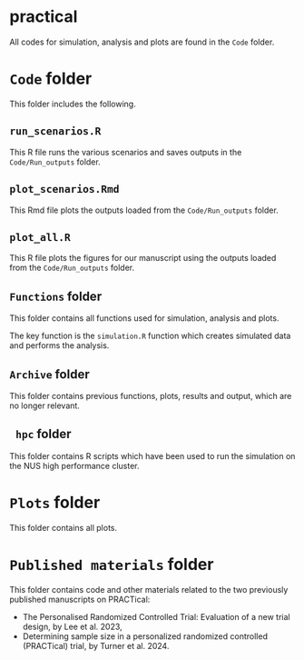 # practical

All codes for simulation, analysis and plots are found in the `Code` folder. 

# `Code` folder 

This folder includes the following.

## `run_scenarios.R`

This R file runs the various scenarios and saves outputs in the `Code/Run_outputs` folder. 

## `plot_scenarios.Rmd` 

This Rmd file plots the outputs loaded from the `Code/Run_outputs` folder.

## `plot_all.R` 

This R file plots the figures for our manuscript using the outputs loaded from the `Code/Run_outputs` folder.

## `Functions` folder 

This folder contains all functions used for simulation, analysis and plots. 

The key function is the `simulation.R` function which creates simulated data and performs the analysis.

## `Archive` folder

This folder contains previous functions, plots, results and output, which are no longer  relevant.

## ` hpc` folder

This folder contains R scripts which have been used to run the simulation on the NUS high performance cluster.

# `Plots` folder 

This folder contains all plots.

# `Published materials` folder 

This folder contains code and other materials related to the two previously published manuscripts on PRACTical:
- The Personalised Randomized Controlled Trial: Evaluation of a new trial design, by Lee et al. 2023, 
- Determining sample size in a personalized randomized controlled (PRACTical) trial, by Turner et al. 2024.